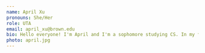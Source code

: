 ```yaml
---
name: April Xu
pronouns: She/Her
role: UTA 
email: april_xu@brown.edu
bio: Hello everyone! I'm April and I'm a sophomore studying CS. In my free time, I enjoy watching video essays on Youtube, making various miniature things, and listening to music that makes me happy. Excited to be your TA this semester!
photo: april.jpg
---
```

